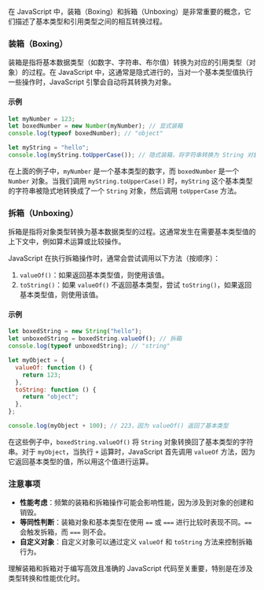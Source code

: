 在 JavaScript 中，装箱（Boxing）和拆箱（Unboxing）是非常重要的概念，它们描述了基本类型和引用类型之间的相互转换过程。

### 装箱（Boxing）

装箱是指将基本数据类型（如数字、字符串、布尔值）转换为对应的引用类型（对象）的过程。在 JavaScript 中，这通常是隐式进行的，当对一个基本类型值执行一些操作时，JavaScript 引擎会自动将其转换为对象。

#### 示例

```javascript
let myNumber = 123;
let boxedNumber = new Number(myNumber); // 显式装箱
console.log(typeof boxedNumber); // "object"

let myString = "hello";
console.log(myString.toUpperCase()); // 隐式装箱，将字符串转换为 String 对象
```

在上面的例子中，`myNumber` 是一个基本类型的数字，而 `boxedNumber` 是一个 `Number` 对象。当我们调用 `myString.toUpperCase()` 时，`myString` 这个基本类型的字符串被隐式地转换成了一个 `String` 对象，然后调用 `toUpperCase` 方法。

### 拆箱（Unboxing）

拆箱是指将对象类型转换为基本数据类型的过程。这通常发生在需要基本类型值的上下文中，例如算术运算或比较操作。

JavaScript 在执行拆箱操作时，通常会尝试调用以下方法（按顺序）：

1. `valueOf()`：如果返回基本类型值，则使用该值。
2. `toString()`：如果 `valueOf()` 不返回基本类型，尝试 `toString()`，如果返回基本类型值，则使用该值。

#### 示例

```javascript
let boxedString = new String("hello");
let unboxedString = boxedString.valueOf(); // 拆箱
console.log(typeof unboxedString); // "string"

let myObject = {
  valueOf: function () {
    return 123;
  },
  toString: function () {
    return "object";
  },
};

console.log(myObject + 100); // 223，因为 valueOf() 返回了基本类型
```

在这些例子中，`boxedString.valueOf()` 将 `String` 对象转换回了基本类型的字符串。对于 `myObject`，当执行 `+` 运算时，JavaScript 首先调用 `valueOf` 方法，因为它返回基本类型的值，所以用这个值进行运算。

### 注意事项

- **性能考虑**：频繁的装箱和拆箱操作可能会影响性能，因为涉及到对象的创建和销毁。
- **等同性判断**：装箱对象和基本类型在使用 `==` 或 `===` 进行比较时表现不同。`==` 会触发拆箱，而 `===` 则不会。
- **自定义对象**：自定义对象可以通过定义 `valueOf` 和 `toString` 方法来控制拆箱行为。

理解装箱和拆箱对于编写高效且准确的 JavaScript 代码至关重要，特别是在涉及类型转换和性能优化时。
